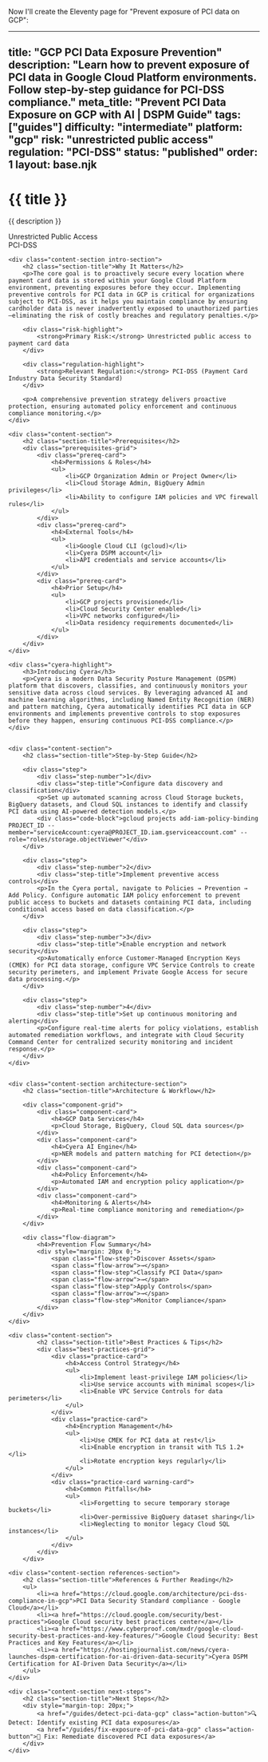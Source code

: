 Now I'll create the Eleventy page for "Prevent exposure of PCI data on GCP":

---
title: "GCP PCI Data Exposure Prevention"
description: "Learn how to prevent exposure of PCI data in Google Cloud Platform environments. Follow step-by-step guidance for PCI-DSS compliance."
meta_title: "Prevent PCI Data Exposure on GCP with AI | DSPM Guide"
tags: ["guides"]
difficulty: "intermediate"
platform: "gcp"
risk: "unrestricted public access"
regulation: "PCI-DSS"
status: "published"
order: 1
layout: base.njk
---

<div class="container">
    <div class="header">
        <h1>{{ title }}</h1>
        <p>{{ description }}</p>
        <div class="badge">Unrestricted Public Access</div>
        <div class="badge regulation">PCI-DSS</div>
    </div>

    <div class="content-section intro-section">
        <h2 class="section-title">Why It Matters</h2>
        <p>The core goal is to proactively secure every location where payment card data is stored within your Google Cloud Platform environment, preventing exposures before they occur. Implementing preventive controls for PCI data in GCP is critical for organizations subject to PCI-DSS, as it helps you maintain compliance by ensuring cardholder data is never inadvertently exposed to unauthorized parties—eliminating the risk of costly breaches and regulatory penalties.</p>
        
        <div class="risk-highlight">
            <strong>Primary Risk:</strong> Unrestricted public access to payment card data
        </div>
        
        <div class="regulation-highlight">
            <strong>Relevant Regulation:</strong> PCI-DSS (Payment Card Industry Data Security Standard)
        </div>
        
        <p>A comprehensive prevention strategy delivers proactive protection, ensuring automated policy enforcement and continuous compliance monitoring.</p>
    </div>

    <div class="content-section">
        <h2 class="section-title">Prerequisites</h2>
        <div class="prerequisites-grid">
            <div class="prereq-card">
                <h4>Permissions & Roles</h4>
                <ul>
                    <li>GCP Organization Admin or Project Owner</li>
                    <li>Cloud Storage Admin, BigQuery Admin privileges</li>
                    <li>Ability to configure IAM policies and VPC firewall rules</li>
                </ul>
            </div>
            <div class="prereq-card">
                <h4>External Tools</h4>
                <ul>
                    <li>Google Cloud CLI (gcloud)</li>
                    <li>Cyera DSPM account</li>
                    <li>API credentials and service accounts</li>
                </ul>
            </div>
            <div class="prereq-card">
                <h4>Prior Setup</h4>
                <ul>
                    <li>GCP projects provisioned</li>
                    <li>Cloud Security Center enabled</li>
                    <li>VPC networks configured</li>
                    <li>Data residency requirements documented</li>
                </ul>
            </div>
        </div>
    </div>
	
    <div class="cyera-highlight">
        <h3>Introducing Cyera</h3>
        <p>Cyera is a modern Data Security Posture Management (DSPM) platform that discovers, classifies, and continuously monitors your sensitive data across cloud services. By leveraging advanced AI and machine learning algorithms, including Named Entity Recognition (NER) and pattern matching, Cyera automatically identifies PCI data in GCP environments and implements preventive controls to stop exposures before they happen, ensuring continuous PCI-DSS compliance.</p>
    </div>
	

    <div class="content-section">
        <h2 class="section-title">Step-by-Step Guide</h2>
        
        <div class="step">
            <div class="step-number">1</div>
            <div class="step-title">Configure data discovery and classification</div>
            <p>Set up automated scanning across Cloud Storage buckets, BigQuery datasets, and Cloud SQL instances to identify and classify PCI data using AI-powered detection models.</p>
            <div class="code-block">gcloud projects add-iam-policy-binding PROJECT_ID --member="serviceAccount:cyera@PROJECT_ID.iam.gserviceaccount.com" --role="roles/storage.objectViewer"</div>
        </div>

        <div class="step">
            <div class="step-number">2</div>
            <div class="step-title">Implement preventive access controls</div>
            <p>In the Cyera portal, navigate to Policies → Prevention → Add Policy. Configure automatic IAM policy enforcement to prevent public access to buckets and datasets containing PCI data, including conditional access based on data classification.</p>
        </div>

        <div class="step">
            <div class="step-number">3</div>
            <div class="step-title">Enable encryption and network security</div>
            <p>Automatically enforce Customer-Managed Encryption Keys (CMEK) for PCI data storage, configure VPC Service Controls to create security perimeters, and implement Private Google Access for secure data processing.</p>
        </div>

        <div class="step">
            <div class="step-number">4</div>
            <div class="step-title">Set up continuous monitoring and alerting</div>
            <p>Configure real-time alerts for policy violations, establish automated remediation workflows, and integrate with Cloud Security Command Center for centralized security monitoring and incident response.</p>
        </div>
    </div>


    <div class="content-section architecture-section">
        <h2 class="section-title">Architecture & Workflow</h2>
        
        <div class="component-grid">
            <div class="component-card">
                <h4>GCP Data Services</h4>
                <p>Cloud Storage, BigQuery, Cloud SQL data sources</p>
            </div>
            <div class="component-card">
                <h4>Cyera AI Engine</h4>
                <p>NER models and pattern matching for PCI detection</p>
            </div>
            <div class="component-card">
                <h4>Policy Enforcement</h4>
                <p>Automated IAM and encryption policy application</p>
            </div>
            <div class="component-card">
                <h4>Monitoring & Alerts</h4>
                <p>Real-time compliance monitoring and remediation</p>
            </div>
        </div>

        <div class="flow-diagram">
            <h4>Prevention Flow Summary</h4>
            <div style="margin: 20px 0;">
                <span class="flow-step">Discover Assets</span>
                <span class="flow-arrow">→</span>
                <span class="flow-step">Classify PCI Data</span>
                <span class="flow-arrow">→</span>
                <span class="flow-step">Apply Controls</span>
                <span class="flow-arrow">→</span>
                <span class="flow-step">Monitor Compliance</span>
            </div>
        </div>
    </div>

	<div class="content-section">
	        <h2 class="section-title">Best Practices & Tips</h2>
	        <div class="best-practices-grid">
	            <div class="practice-card">
	                <h4>Access Control Strategy</h4>
	                <ul>
	                    <li>Implement least-privilege IAM policies</li>
	                    <li>Use service accounts with minimal scopes</li>
	                    <li>Enable VPC Service Controls for data perimeters</li>
	                </ul>
	            </div>
	            <div class="practice-card">
	                <h4>Encryption Management</h4>
	                <ul>
	                    <li>Use CMEK for PCI data at rest</li>
	                    <li>Enable encryption in transit with TLS 1.2+</li>
	                    <li>Rotate encryption keys regularly</li>
	                </ul>
	            </div>
	            <div class="practice-card warning-card">
	                <h4>Common Pitfalls</h4>
	                <ul>
	                    <li>Forgetting to secure temporary storage buckets</li>
	                    <li>Over-permissive BigQuery dataset sharing</li>
	                    <li>Neglecting to monitor legacy Cloud SQL instances</li>
	                </ul>
	            </div>
	        </div>
	    </div>

    <div class="content-section references-section">
        <h2 class="section-title">References & Further Reading</h2>
        <ul>
            <li><a href="https://cloud.google.com/architecture/pci-dss-compliance-in-gcp">PCI Data Security Standard compliance - Google Cloud</a></li>
            <li><a href="https://cloud.google.com/security/best-practices">Google Cloud security best practices center</a></li>
            <li><a href="https://www.cyberproof.com/mxdr/google-cloud-security-best-practices-and-key-features/">Google Cloud Security: Best Practices and Key Features</a></li>
            <li><a href="https://hostingjournalist.com/news/cyera-launches-dspm-certification-for-ai-driven-data-security">Cyera DSPM Certification for AI-Driven Data Security</a></li>
        </ul>
    </div>

    <div class="content-section next-steps">
        <h2 class="section-title">Next Steps</h2>
        <div style="margin-top: 20px;">
            <a href="/guides/detect-pci-data-gcp" class="action-button">🔍 Detect: Identify existing PCI data exposures</a>
            <a href="/guides/fix-exposure-of-pci-data-gcp" class="action-button">🔧 Fix: Remediate discovered PCI data exposures</a>
        </div>
    </div>
</div>